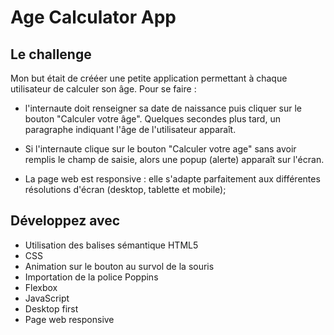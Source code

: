 # Age Calculator App

## Le challenge

Mon but était de crééer une petite application permettant à chaque utilisateur de calculer son âge. Pour se faire :

- l'internaute doit renseigner sa date de naissance puis cliquer sur le bouton "Calculer votre âge". Quelques secondes plus tard, un paragraphe indiquant l'âge de l'utilisateur apparaît.

- Si l'internaute clique sur le bouton "Calculer votre age" sans avoir remplis le champ de saisie, alors une popup (alerte) apparaît sur l'écran.

- La page web est responsive : elle s'adapte parfaitement aux différentes résolutions d'écran (desktop, tablette et mobile);

## Développez avec

- Utilisation des balises sémantique HTML5
- CSS
- Animation sur le bouton au survol de la souris
- Importation de la police Poppins
- Flexbox
- JavaScript
- Desktop first
- Page web responsive
